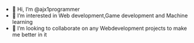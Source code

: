 - 👋 Hi, I’m @ajx1programmer
- 👀 I’m interested in Web development,Game development and Machine learning
- 💞️ I’m looking to collaborate on any Webdevelopment projects to make me better in it


<!---
ajx1programmer/ajx1programmer is a ✨ special ✨ repository because its `README.md` (this file) appears on your GitHub profile.
You can click the Preview link to take a look at your changes.
--->

